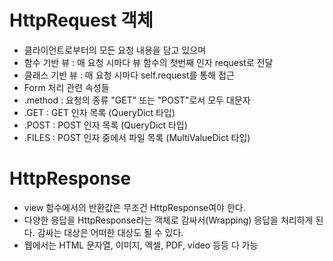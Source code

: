 # HttpRequest 객체
- 클라이언트로부터의 모든 요청 내용을 담고 있으며
- 함수 기반 뷰 : 매 요청 시마다 뷰 함수의 첫번째 인자 request로 전달
- 클래스 기반 뷰 : 매 요청 시마다 self.request를 통해 접근
- Form 처리 관련 속성들
- .method : 요청의 종류 "GET" 또는 "POST"로서 모두 대문자
- .GET : GET 인자 목록 (QueryDict 타입)
- .POST : POST 인자 목록 (QueryDict 타입)
- .FILES : POST 인자 중에서 파일 목록 (MultiValueDict 타입)

# HttpResponse
- view 함수에서의 반환값은 무조건 HttpResponse여야 한다.
- 다양한 응답을 HttpResponse라는 객체로 감싸서(Wrapping) 응답을 처리하게 된다. 감싸는 대상은 어떠한 대상도 될 수 있다.
- 웹에서는 HTML 문자열, 이미지, 엑셀, PDF, video 등등 다 가능 
